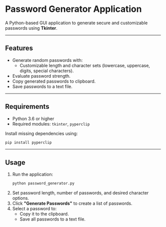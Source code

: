 # Password Generator Application

A Python-based GUI application to generate secure and customizable passwords using **Tkinter**.

---

## Features

- Generate random passwords with:
  - Customizable length and character sets (lowercase, uppercase, digits, special characters).
- Evaluate password strength.
- Copy generated passwords to clipboard.
- Save passwords to a text file.

---

## Requirements

- Python 3.6 or higher
- Required modules: `tkinter`, `pyperclip`

Install missing dependencies using:
```bash
pip install pyperclip
```

---

## Usage

1. Run the application:
   ```bash
   python password_generator.py
   ```
2. Set password length, number of passwords, and desired character options.
3. Click **"Generate Passwords"** to create a list of passwords.
4. Select a password to:
   - Copy it to the clipboard.
   - Save all passwords to a text file.

